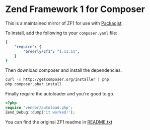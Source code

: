 Zend Framework 1 for Composer
=============================

This is a maintained mirror of ZF1 for use with [Packagist](http://packagist.org/packages/breerly/zf1). 

To install, add the following to your `composer.yaml` file:

```yaml
{
    "require": {
        "breerly/zf1": "1.11.11",
    }
}
```

Then download composer and install the dependencies.

```sh
curl -s http://getcomposer.org/installer | php
php composer.phar install
```

Finally require the autoloader and you're good to go.

```php
<?php
require 'vendor/autoload.php';
Zend_Debug::dump('it worked!');
```

You can find the original ZF1 readme in [README.txt](README.txt)
